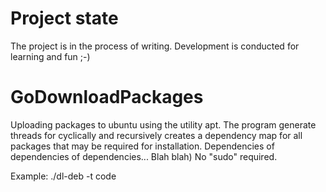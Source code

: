 # Project state
The project is in the process of writing.
Development is conducted for learning and fun ;-)

# GoDownloadPackages
Uploading packages to ubuntu using the utility apt.
The program generate threads for cyclically and recursively creates a dependency map for all packages that may be required for installation. Dependencies of dependencies of dependencies... Blah blah)
No "sudo" required.

Example: 
./dl-deb -t code
